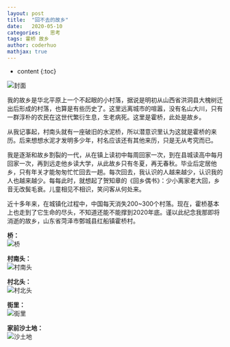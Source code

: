 ```yaml
---
layout: post  
title:  "回不去的故乡"  
date:   2020-05-10  
categories:   思考
tags: 霍桥 故乡
author: coderhuo  
mathjax: true
---
```


* content
{:toc}  

![封面](http://data.coderhuo.tech/blog/home/cover.jpg)





我的故乡是华北平原上一个不起眼的小村落，据说是明初从山西省洪洞县大槐树迁出后形成的村落，也算是有些历史了。这里远离城市的喧嚣，没有名山大川，只有一群淳朴的农民在这世代繁衍生息，生老病死。这里是霍桥，此处是故乡。

从我记事起，村南头就有一座破旧的水泥桥，所以潜意识里认为这就是霍桥的来历。后来想想水泥才发明多少年，村名应该还有其他来历，只是无从考究而已。

我是逐渐和故乡割裂的一代，从在镇上读初中每周回家一次，到在县城读高中每月回家一次，再到远走他乡读大学，从此故乡只有冬夏，再无春秋。毕业后定居他乡，只有年关才能匆匆忙忙回去一趟。每次回去，我认识的人越来越少，认识我的人也越来越少。每每此时，就想起了贺知章的《回乡偶书》：少小离家老大回，乡音无改鬓毛衰。儿童相见不相识，笑问客从何处来。

近十多年来，在城镇化过程中，中国每天消失200~300个村落。现在，霍桥基本上也走到了它生命的尽头，不知道还能不能撑到2020年底。谨以此纪念我那即将消逝的故乡，山东省菏泽市鄄城县红船镇霍桥村。  

**桥：**  
![桥](http://data.coderhuo.tech/blog/home/bridge.jpg)  

**村南头：**  
![村南头](http://data.coderhuo.tech/blog/home/south.jpg)  

**村北头：**  
![村北头](http://data.coderhuo.tech/blog/home/north.jpg)  

**街里：**  
![街里](http://data.coderhuo.tech/blog/home/center.jpg)  

**家前沙土地：**  
![沙土地](http://data.coderhuo.tech/blog/home/former_orchard.jpg)  
